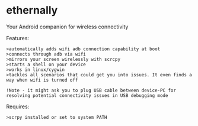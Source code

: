 # ethernally

Your Android companion for wireless connectivity

Features:
```
>automatically adds wifi adb connection capability at boot
>connects through adb via wifi
>mirrors your screen wirelessly with scrcpy
>starts a shell on your device
>works in linux/cygwin
>tackles all scenarios that could get you into issues. It even finds a way when wifi is turned off

!Note - it might ask you to plug USB cable between device-PC for resolving potential connectivity issues in USB debugging mode
```


Requires:
```
>scrpy installed or set to system PATH
```
